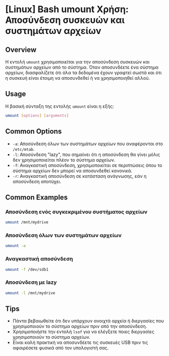 # [Linux] Bash umount Χρήση: Αποσύνδεση συσκευών και συστημάτων αρχείων

## Overview
Η εντολή `umount` χρησιμοποιείται για την αποσύνδεση συσκευών και συστημάτων αρχείων από το σύστημα. Όταν αποσυνδέετε ένα σύστημα αρχείων, διασφαλίζετε ότι όλα τα δεδομένα έχουν γραφτεί σωστά και ότι η συσκευή είναι έτοιμη να αποσυνδεθεί ή να χρησιμοποιηθεί αλλού.

## Usage
Η βασική σύνταξη της εντολής `umount` είναι η εξής:

```bash
umount [options] [arguments]
```

## Common Options
- `-a`: Αποσύνδεση όλων των συστημάτων αρχείων που αναφέρονται στο `/etc/mtab`.
- `-l`: Αποσύνδεση "lazy", που σημαίνει ότι η αποσύνδεση θα γίνει μόλις δεν χρησιμοποιείται πλέον το σύστημα αρχείων.
- `-f`: Αναγκαστική αποσύνδεση, χρησιμοποιείται σε περιπτώσεις όπου το σύστημα αρχείων δεν μπορεί να αποσυνδεθεί κανονικά.
- `-r`: Αναγκαστική αποσύνδεση σε κατάσταση ανάγνωσης, εάν η αποσύνδεση αποτύχει.

## Common Examples
### Αποσύνδεση ενός συγκεκριμένου συστήματος αρχείων
```bash
umount /mnt/mydrive
```

### Αποσύνδεση όλων των συστημάτων αρχείων
```bash
umount -a
```

### Αναγκαστική αποσύνδεση
```bash
umount -f /dev/sdb1
```

### Αποσύνδεση με lazy
```bash
umount -l /mnt/mydrive
```

## Tips
- Πάντα βεβαιωθείτε ότι δεν υπάρχουν ανοιχτά αρχεία ή διεργασίες που χρησιμοποιούν το σύστημα αρχείων πριν από την αποσύνδεση.
- Χρησιμοποιήστε την εντολή `lsof` για να ελέγξετε ποιες διεργασίες χρησιμοποιούν το σύστημα αρχείων.
- Είναι καλή πρακτική να αποσυνδέετε τις συσκευές USB πριν τις αφαιρέσετε φυσικά από τον υπολογιστή σας.